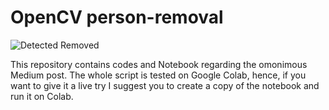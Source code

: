 # OpenCV person-removal
![Detected Removed](./detected-removed.gif)

This repository contains codes and Notebook regarding the omonimous Medium post. 
The whole script is tested on Google Colab, hence, if you want to give it a live try I suggest you to create a copy of the notebook and run it on Colab.
